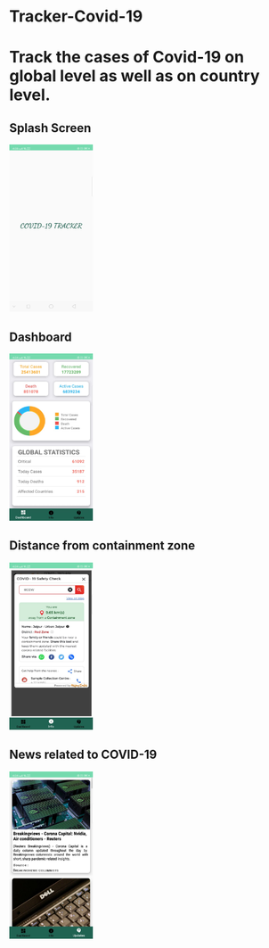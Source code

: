 # Tracker-Covid-19
<h1>Track the cases of Covid-19 on global level as well as on country level.</h1>
<h2>Splash Screen</h2>
<img src="https://github.com/muskanrani/Tracker-Covid-19/blob/master/screenshot/splash.jpeg"  width= "150" height= "300">
<h2>Dashboard</h2>
<img src="https://github.com/muskanrani/Tracker-Covid-19/blob/master/screenshot/dashboard (2).jpeg"  width= "150" height= "300">
<h2>Distance from containment zone</h2>
<img src="https://github.com/muskanrani/Tracker-Covid-19/blob/master/screenshot/info.jpeg"  width= "150" height= "300">
<h2>News related to COVID-19</h2>
<img src="https://github.com/muskanrani/Tracker-Covid-19/blob/master/screenshot/news.jpeg"  width= "150" height= "300">
